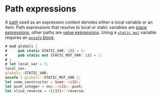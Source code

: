 # Path expressions

A [path] used as an expression context denotes either a local
variable or an item. Path expressions that resolve to local or static variables
are [place expressions], other paths are [value expressions]. Using a
[`static mut`] variable requires an [`unsafe` block].

```rust
# mod globals {
#     pub static STATIC_VAR: i32 = 5;
#     pub static mut STATIC_MUT_VAR: i32 = 7;
# }
# let local_var = 3;
local_var;
globals::STATIC_VAR;
unsafe { globals::STATIC_MUT_VAR };
let some_constructor = Some::<i32>;
let push_integer = Vec::<i32>::push;
let slice_reverse = <[i32]>::reverse;
```

[`static mut`]: ../items/static-items.html#mutable-statics
[`unsafe` block]: block-expr.html#unsafe-blocks
[path]: ../paths.html
[place expressions]: ../expressions.html#place-expressions-and-value-expressions
[value expressions]: ../expressions.html#place-expressions-and-value-expressions
